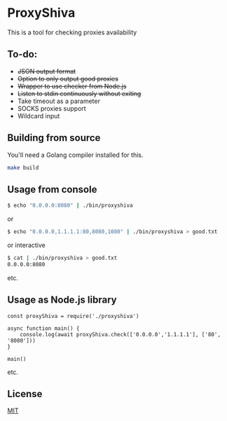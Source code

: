 # ProxyShiva

This is a tool for checking proxies availability

## To-do:

* ~~JSON output format~~
* ~~Option to only output good proxies~~
* ~~Wrapper to use checker from Node.js~~
* ~~Listen to stdin continuously without exiting~~
* Take timeout as a parameter
* SOCKS proxies support
* Wildcard input

## Building from source

You'll need a Golang compiler installed for this.

```bash
make build
```

## Usage from console
```bash
$ echo "0.0.0.0:8080" | ./bin/proxyshiva
```
or
```bash
$ echo "0.0.0.0,1.1.1.1:80,8080,1080" | ./bin/proxyshiva > good.txt
```
or interactive
```bash
$ cat | ./bin/proxyshiva > good.txt
0.0.0.0:8080
```
etc.

## Usage as Node.js library
```nodejs
const proxyShiva = require('./proxyshiva')

async function main() {
	console.log(await proxyShiva.check(['0.0.0.0','1.1.1.1'], ['80', '8080']))
}

main()
```
etc.

## License
[MIT](https://choosealicense.com/licenses/mit/)